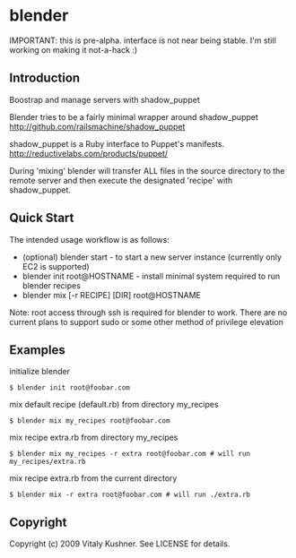 # blender

IMPORTANT: this is pre-alpha. interface is not near being stable.  I'm still
working on making it not-a-hack :)

## Introduction

Boostrap and manage servers with shadow_puppet

Blender tries to be a fairly minimal wrapper around shadow_puppet
http://github.com/railsmachine/shadow_puppet

shadow_puppet is a Ruby interface to Puppet's manifests.
http://reductivelabs.com/products/puppet/

During 'mixing' blender will transfer ALL files in the source directory to the
remote server and then execute the designated 'recipe' with shadow_puppet.

## Quick Start

The intended usage workflow is as follows:

* (optional) blender start - to start a new server instance (currently only EC2 is supported)
* blender init root@HOSTNAME - install minimal system required to run blender recipes
* blender mix [-r RECIPE] [DIR] root@HOSTNAME

Note: root access through ssh is required for blender to work. There are no
current plans to support sudo or some other method of privilege elevation

## Examples

initialize blender

    $ blender init root@foobar.com

mix default recipe (default.rb) from directory my_recipes 

    $ blender mix my_recipes root@foobar.com

mix recipe extra.rb from directory my_recipes

    $ blender mix my_recipes -r extra root@foobar.com # will run my_recipes/extra.rb

mix recipe extra.rb from the current directory

    $ blender mix -r extra root@foobar.com # will run ./extra.rb


## Copyright

Copyright (c) 2009 Vitaly Kushner. See LICENSE for details.
